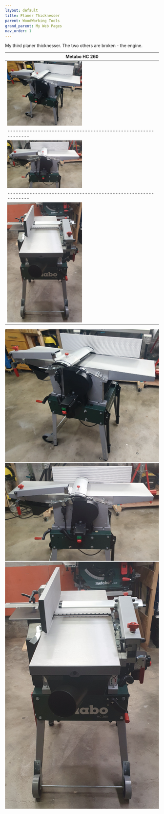 ```yaml
---
layout: default
title: Planer Thicknesser
parent: WoodWorking Tools
grand_parent: My Web Pages
nav_order: 1
---
```

My third planer thicknesser. The two others are broken - the engine. 


| Metabo HC 260                                                  |
|----------------------------------------------------------------|
| <img src="media/Metabo_HC260.jpg" width="50%" height="50%">    |
| -------------------------------------------------------------  |
| <img src="media/Metabo_HC260_1.jpg" width="50%" height="50%">  |
| -------------------------------------------------------------  |
| <img src="media/Metabo_HC260_21.jpg" width="50%" height="50%"> | 

![image](/media/Metabo_HC260.jpg)
![image](/media/Metabo_HC260_1.jpg)
![image](/media/Metabo_HC260_21.jpg)